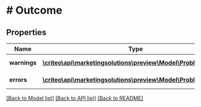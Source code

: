 # # Outcome

## Properties

Name | Type | Description | Notes
------------ | ------------- | ------------- | -------------
**warnings** | [**\criteo\api\marketingsolutions\preview\Model\ProblemDetails[]**](ProblemDetails.md) |  | [optional] [readonly]
**errors** | [**\criteo\api\marketingsolutions\preview\Model\ProblemDetails[]**](ProblemDetails.md) |  | [optional] [readonly]

[[Back to Model list]](../../README.md#models) [[Back to API list]](../../README.md#endpoints) [[Back to README]](../../README.md)
